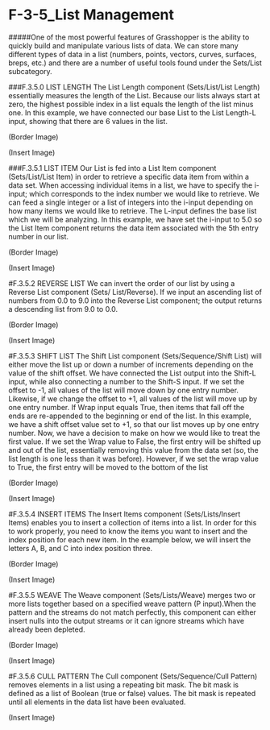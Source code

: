 # F-3-5_List Management

#####One of the most powerful features of Grasshopper is the ability to quickly build and manipulate various lists of data. We can store many different types of data in a list (numbers, points, vectors, curves, surfaces, breps, etc.) and there are a number of useful tools found under the Sets/List subcategory.

###F.3.5.0 LIST LENGTH
The List Length component (Sets/List/List Length) essentially measures the
length of the List. Because our lists always start at zero, the highest possible
index in a list equals the length of the list minus one. In this example, we have
connected our base List to the List Length-L input, showing that there are 6
values in the list.

(Border Image)

(Insert Image)

###F.3.5.1 LIST ITEM
Our List is fed into a List Item component (Sets/List/List Item) in order to
retrieve a specific data item from within a data set. When accessing individual
items in a list, we have to specify the i-input; which corresponds to the index
number we would like to retrieve. We can feed a single integer or a list of
integers into the i-input depending on how many items we would like to retrieve.
The L-input defines the base list which we will be analyzing. In this example,
we have set the i-input to 5.0 so the List Item component returns the data item
associated with the 5th entry number in our list.

(Border Image)

(Insert Image)

#F.3.5.2 REVERSE LIST
We can invert the order of our list by using a Reverse List component (Sets/
List/Reverse). If we input an ascending list of numbers from 0.0 to 9.0 into the
Reverse List component; the output returns a descending list from 9.0 to 0.0.

(Border Image)

(Insert Image)

#F.3.5.3 SHIFT LIST
The Shift List component (Sets/Sequence/Shift List) will either move the list up
or down a number of increments depending on the value of the shift offset. We
have connected the List output into the Shift-L input, while also connecting a
number to the Shift-S input. If we set the offset to -1, all values of the list will
move down by one entry number. Likewise, if we change the offset to +1, all
values of the list will move up by one entry number. If Wrap input equals True,
then items that fall off the ends are re-appended to the beginning or end of the
list. In this example, we have a shift offset value set to +1, so that our list moves
up by one entry number. Now, we have a decision to make on how we would like
to treat the first value. If we set the Wrap value to False, the first entry will be
shifted up and out of the list, essentially removing this value from the data set
(so, the list length is one less than it was before). However, if we set the wrap
value to True, the first entry will be moved to the bottom of the list

(Border Image)

(Insert Image)

#F.3.5.4 INSERT ITEMS
The Insert Items component (Sets/Lists/Insert Items) enables you to insert a
collection of items into a list. In order for this to work properly, you need to know
the items you want to insert and the index position for each new item. In the
example below, we will insert the letters A, B, and C into index position three.

(Border Image)

(Insert Image)

#F.3.5.5 WEAVE
The Weave component (Sets/Lists/Weave) merges two or more lists together
based on a specified weave pattern (P input).When the pattern and the streams
do not match perfectly, this component can either insert nulls into the output
streams or it can ignore streams which have already been depleted.

(Border Image)

(Insert Image)

#F.3.5.6 CULL PATTERN
The Cull component (Sets/Sequence/Cull Pattern) removes elements in a list
using a repeating bit mask. The bit mask is defined as a list of Boolean (true or
false) values. The bit mask is repeated until all elements in the data list have been
evaluated.

(Insert Image)

